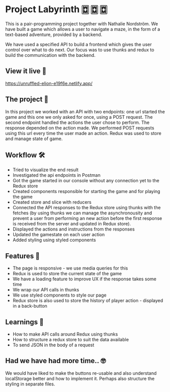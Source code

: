 # Project Labyrinth 🀗 🀗 🀗

This is a pair-programming project together with Nathalie Nordström. We have built a game which allows a user to navigate a maze, in the form of a text-based adventure, provided by a backend.

We have used a specified API to build a frontend which gives the user control over what to do next. Our focus was to use thunks and redux to build the communication with the backend. 

## View it live 👀

https://unruffled-elion-e19f6e.netlify.app/ 

## The project 📝
In this project we worked with an API with two endpoints: one url started the game and this one we only asked for once, using a POST request. The second endpoint handled the actions the user chose to perform. The response depended on the action made. We performed POST requests using this url every time the user made an action. Redux was used to store and manage state of game.

## Workflow 🛠

- Tried to visualize the end result 
- Investigated the api endpoints in Postman
- Got the game started in our console without any connection yet to the Redux store
- Created components responsible for starting the game and for playing the game
- Created store and slice with reducers 
- Connected the API responses to the Redux store using thunks with the fetches (by using thunks we can manage the asynchronousity and prevent a user from performing an new action before the first response is received from the server and updated in Redux store).
- Displayed the actions and instructions from the responses
- Updated the gamestate on each user action
- Added styling using styled components

## Features 🚥

- The page is responsive - we use media queries for this
- Redux is used to store the current state of the game
- We have a loading feature to improve UX if the response takes some time
- We wrap our API calls in thunks 
- We use styled components to style our page
- Redux store is also used to store the history of player action - displayed in a back-button

## Learnings 🔑

- How to make API calls around Redux using thunks
- How to structure a redux store to suit the data available
- To send JSON in the body of a request

## Had we have had more time.. 🤓

We would have liked to make the buttons re-usable and also understand localStorage better and how to implement it. Perhaps also structure the styling in separate files.
